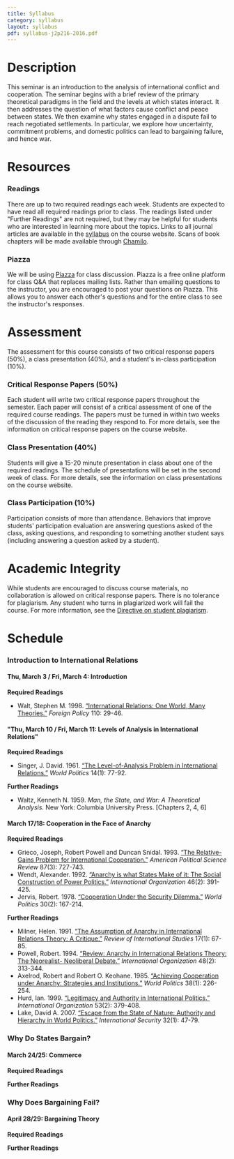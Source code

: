 ```yaml
---
title: Syllabus
category: syllabus
layout: syllabus
pdf: syllabus-j2p216-2016.pdf
---
```


# Description

This seminar is an introduction to the analysis of international conflict and cooperation. The seminar begins with a brief review of the primary theoretical paradigms in the field and the levels at which states interact. It then addresses the question of what factors cause conflict and peace between states. We then examine why states engaged in a dispute fail to reach negotiated settlements. In particular, we explore how uncertainty, commitment problems, and domestic politics can lead to bargaining failure, and hence war.


# Resources

### Readings

There are up to two required readings each week. Students are expected to have read all required readings prior to class. The readings listed under "Further Readings" are not required, but they may be helpful for students who are interested in learning more about the topics. Links to all journal articles are available in the [syllabus](http://retowuest.github.io/j2p216/syllabus) on the course website. Scans of book chapters will be made available through [Chamilo](https://chamilo.unige.ch/).

### Piazza

We will be using [Piazza](https://piazza.com/university_of_geneva/spring2016/j2p216/home) for class discussion. Piazza is a free online platform for class Q&A that replaces mailing lists. Rather than emailing questions to the instructor, you are encouraged to post your questions on Piazza. This allows you to answer each other's questions and for the entire class to see the instructor's responses.


# Assessment

The assessment for this course consists of two critical response papers (50%), a class presentation (40%), and a student's in-class participation (10%).

### Critical Response Papers (50%)

Each student will write two critical response papers throughout the semester. Each paper will consist of a critical assessment of one of the required course readings. The papers must be turned in within two weeks of the discussion of the reading they respond to. For more details, see the information on critical response papers on the course website.


### Class Presentation (40%)

Students will give a 15-20 minute presentation in class about one of the required readings. The schedule of presentations will be set in the second week of class. For more details, see the information on class presentations on the course website.


### Class Participation (10%)

Participation consists of more than attendance. Behaviors that improve students' participation evaluation are answering questions asked of the class, asking questions, and responding to something another student says (including answering a question asked by a student).


# Academic Integrity

While students are encouraged to discuss course materials, no collaboration is allowed on critical response papers. There is no tolerance for plagiarism. Any student who turns in plagiarized work will fail the course. For more information, see the [Directive on student plagiarism](https://memento.unige.ch/doc/0008/).


# Schedule

### Introduction to International Relations

#### Thu, March 3 / Fri, March 4: Introduction

**Required Readings**

* Walt, Stephen M. 1998. [“International Relations: One World, Many Theories.”](http://www.jstor.org/stable/1149275) *Foreign Policy* 110: 29-46.  

#### "Thu, March 10 / Fri, March 11: Levels of Analysis in International Relations"

**Required Readings**

* Singer, J. David. 1961. [“The Level-of-Analysis Problem in International Relations.”](http://www.jstor.org/stable/2009557) *World Politics* 14(1): 77-92.

**Further Readings**

* Waltz, Kenneth N. 1959. *Man, the State, and War: A Theoretical Analysis.* New York: Columbia University Press. [Chapters 2, 4, 6]

#### March 17/18: Cooperation in the Face of Anarchy

**Required Readings**

* Grieco, Joseph, Robert Powell and Duncan Snidal. 1993. [“The Relative-Gains Problem for
International Cooperation.”](http://www.jstor.org/stable/2938747) *American Political Science Review* 87(3): 727-743.
* Wendt, Alexander. 1992. [“Anarchy is what States Make of it: The Social Construction of
Power Politics.”](http://www.jstor.org/stable/2706858) *International Organization* 46(2): 391-425.
* Jervis, Robert. 1978. [“Cooperation Under the Security Dilemma.”](http://www.jstor.org/stable/2009958) *World Politics* 30(2):
167-214.

**Further Readings**

* Milner, Helen. 1991. [“The Assumption of Anarchy in International Relations Theory: A Critique.”](http://www.jstor.org/stable/20097244) *Review of International Studies* 17(1): 67-85.
* Powell, Robert. 1994. [“Review: Anarchy in International Relations Theory: The Neorealist- Neoliberal Debate.”](http://www.jstor.org/stable/2706934) *International Organization* 48(2): 313-344.
* Axelrod, Robert and Robert O. Keohane. 1985. [“Achieving Cooperation under Anarchy: Strategies and Institutions.”](http://www.jstor.org/stable/2010357) *World Politics* 38(1): 226-254.
* Hurd, Ian. 1999. [“Legitimacy and Authority in International Politics.”](http://www.jstor.org/stable/2601393) *International Organization* 53(2): 379-408.
* Lake, David A. 2007. [“Escape from the State of Nature: Authority and Hierarchy in World Politics.”](http://www.mitpressjournals.org/doi/abs/10.1162/isec.2007.32.1.47#.VouVJ5MrLdQ) *International Security* 32(1): 47-79.


### Why Do States Bargain?

#### March 24/25: Commerce

**Required Readings**

**Further Readings**


### Why Does Bargaining Fail?

#### April 28/29: Bargaining Theory

**Required Readings**

**Further Readings**
